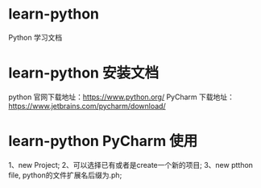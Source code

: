 # learn-python
Python 学习文档

# learn-python 安装文档
python 官网下载地址：https://www.python.org/
PyCharm 下载地址：https://www.jetbrains.com/pycharm/download/

# learn-python PyCharm 使用
1、new Project;
2、可以选择已有或者是create一个新的项目;
3、new ptthon file, python的文件扩展名后缀为.ph;


